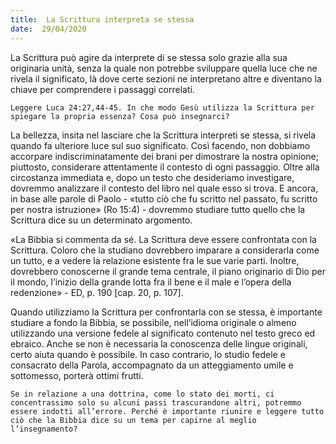 ```yaml
---
title:  La Scrittura interpreta se stessa
date:  29/04/2020
---
```


La Scrittura può agire da interprete di se stessa solo grazie alla sua originaria unità, senza la quale non potrebbe sviluppare quella luce che ne rivela il significato, là dove certe sezioni ne interpretano altre e diventano la chiave per comprendere i passaggi correlati.

`Leggere Luca 24:27,44-45. In che modo Gesù utilizza la Scrittura per spiegare la propria essenza? Cosa può insegnarci?`

La bellezza, insita nel lasciare che la Scrittura interpreti se stessa, si rivela quando fa ulteriore luce sul suo significato. Così facendo, non dobbiamo accorpare indiscriminatamente dei brani per dimostrare la nostra opinione; piuttosto, considerare attentamente il contesto di ogni passaggio. Oltre alla circostanza immediata e, dopo un testo che desideriamo investigare, dovremmo analizzare il contesto del libro nel quale esso si trova. E ancora, in base alle parole di Paolo - «tutto ciò che fu scritto nel passato, fu scritto per nostra istruzione» (Ro 15:4) - dovremmo studiare tutto quello che la Scrittura dice su un determinato argomento.

«La Bibbia si commenta da sé. La Scrittura deve essere confrontata con la Scrittura. Coloro che la studiano dovrebbero imparare a considerarla come un tutto, e a vedere la relazione esistente fra le sue varie parti. Inoltre, dovrebbero conoscerne il grande tema centrale, il piano originario di Dio per il mondo, l’inizio della grande lotta fra il bene e il male e l’opera della redenzione» - ED, p. 190 [cap. 20, p. 107].

Quando utilizziamo la Scrittura per confrontarla con se stessa, è importante studiare a fondo la Bibbia, se possibile, nell’idioma originale o almeno utilizzando una versione fedele al significato contenuto nel testo greco ed ebraico. Anche se non è necessaria la conoscenza delle lingue originali, certo aiuta quando è possibile. In caso contrario, lo studio fedele e consacrato della Parola, accompagnato da un atteggiamento umile e sottomesso, porterà ottimi frutti.

`Se in relazione a una dottrina, come lo stato dei morti, ci concentrassimo solo su alcuni passi trascurandone altri, potremmo essere indotti all’errore. Perché è importante riunire e leggere tutto ciò che la Bibbia dice su un tema per capirne al meglio l’insegnamento?`